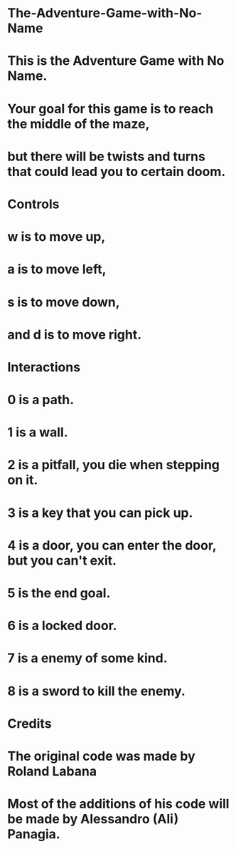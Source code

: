 # The-Adventure-Game-with-No-Name
# This is the Adventure Game with No Name.
# Your goal for this game is to reach the middle of the maze,
# but there will be twists and turns that could lead you to certain doom.

# Controls

# w is to move up,
# a is to move left,
# s is to move down,
# and d is to move right.

# Interactions

# 0 is a path.
# 1 is a wall.
# 2 is a pitfall, you die when stepping on it.
# 3 is a key that you can pick up.
# 4 is a door, you can enter the door, but you can't exit.
# 5 is the end goal.
# 6 is a locked door.
# 7 is a enemy of some kind.
# 8 is a sword to kill the enemy.

# Credits

# The original code was made by Roland Labana
# Most of the additions of his code will be made by Alessandro (Ali) Panagia.
